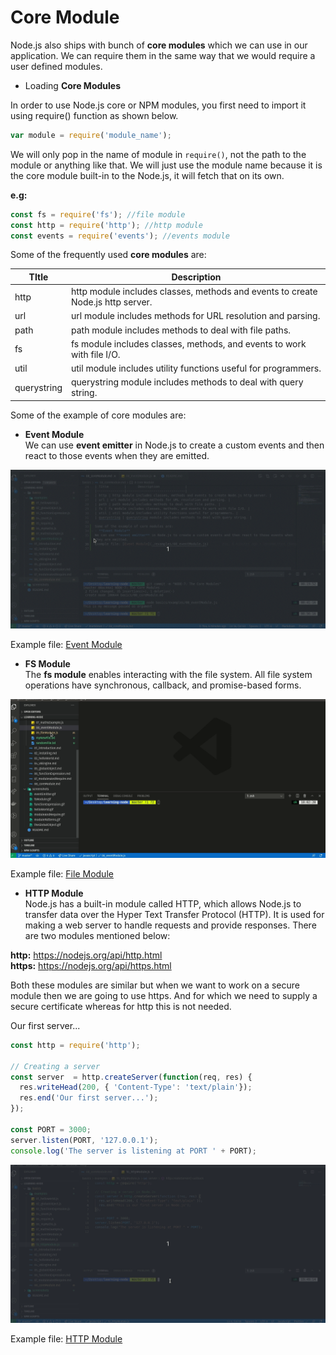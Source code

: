 # Core Module

Node.js also ships with bunch of **core modules** which we can use in our application. We can require them in the same way that we would require a user defined modules.  

- Loading **Core Modules**  

In order to use Node.js core or NPM modules, you first need to import it using require() function as shown below.

```javascript
var module = require('module_name');
```

We will only pop in the name of module in `require()`, not the path to the module or anything like that. We will just use the module name because it is the core module built-in to the Node.js, it will fetch that on its own.  

**e.g:**
```javascript
const fs = require('fs'); //file module
const http = require('http'); //http module
const events = require('events'); //events module
```

Some of the frequently used **core modules** are: 

| TItle        |      Description             |
|--------------|------------------------------|
| http | http module includes classes, methods and events to create Node.js http server. |
| url | url module includes methods for URL resolution and parsing. |
| path | path module includes methods to deal with file paths. |
| fs | fs module includes classes, methods, and events to work with file I/O. |
| util | util module includes utility functions useful for programmers. |
| querystring | querystring module includes methods to deal with query string. |

Some of the example of core modules are: 
- **Event Module**  
We can use **event emitter** in Node.js to create a custom events and then react to those events when they are emitted.  

![Event Module](../screenshots/eventEmitter.gif)

Example file: [Event Module](./examples/08_eventModule.js) 

- **FS Module**  
The **fs module** enables interacting with the file system. All file system operations have synchronous, callback, and promise-based forms. 

![File Module](../screenshots/fsModule.gif)

Example file: [File Module](./examples/09_fileModule.js)

- **HTTP Module**  
Node.js has a built-in module called HTTP, which allows Node.js to transfer data over the Hyper Text Transfer Protocol (HTTP). It is used for making a web server to handle requests and provide responses. There are two modules mentioned below: 

**http:** https://nodejs.org/api/http.html   
**https:** https://nodejs.org/api/https.html  

Both these modules are similar but when we want to work on a secure module then we are going to use https. And for which we need to supply a secure certificate whereas for http this is not needed. 

Our first server... 
```javascript
const http = require('http');

// Creating a server
const server  = http.createServer(function(req, res) {
  res.writeHead(200, { 'Content-Type': 'text/plain'});
  res.end('Our first server...');
});

const PORT = 3000;
server.listen(PORT, '127.0.0.1');
console.log('The server is listening at PORT ' + PORT);
```

![First Server](../screenshots/firstServer.gif)

Example file: [HTTP Module](./examples/10_httpModule.js)
